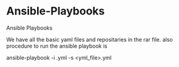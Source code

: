 # Ansible-Playbooks
Ansible Playbooks

We have all the basic yaml files and repositaries in the rar file.
also procedure to run the ansible playbook is 

ansible-playbook -i <host>.yml -s <yml_file>.yml
